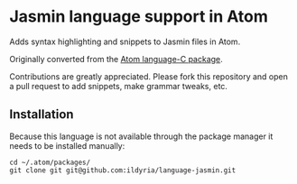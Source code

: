 # Jasmin language support in Atom

Adds syntax highlighting and snippets to Jasmin files in Atom.

Originally converted from the [Atom language-C package](https://github.com/atom/language-c).

Contributions are greatly appreciated. Please fork this repository and open a
pull request to add snippets, make grammar tweaks, etc.

## Installation

Because this language is not available through the package manager it needs to be installed manually:

    cd ~/.atom/packages/
    git clone git git@github.com:ildyria/language-jasmin.git
